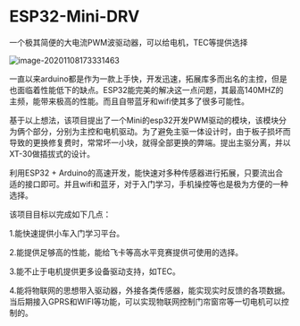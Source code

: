 # ESP32-Mini-DRV
一个极其简便的大电流PWM波驱动器，可以给电机，TEC等提供选择

![image-20201108173331463](http://pseven.lyhlyhl.top/image-20201108173331463.png)

一直以来arduino都是作为一款上手快，开发迅速，拓展库多而出名的主控，但是也面临着性能低下的缺点。ESP32能完美的解决这一点问题，其最高140MHZ的主频，能带来极高的性能。而且自带蓝牙和wifi使其多了很多可能性。

基于以上想法，该项目提出了一个Mini的esp32开发PWM驱动的模块，该模块分为俩个部分，分别为主控和电机驱动。为了避免主驱一体设计时，由于板子损坏而导致的更换修复费时，常常坏一小块，就得全部更换的弊端。提出主驱分离，并以XT-30做插拔式的设计。

利用ESP32 + Arduino的高速开发，能快速对多种传感器进行拓展，只要流出合适的接口即可。并且wifi和蓝牙，对于入门学习，手机操控等也是极为方便的一种选择。

该项目目标以完成如下几点：

1.能快速提供小车入门学习平台。

2.能提供足够高的性能，能给飞卡等高水平竞赛提供可使用的选择。

3.能不止于电机提供更多设备驱动支持，如TEC。

4.能将物联网的思想带入驱动器，外接各类传感器，能实现实时反馈的各项数据。当后期接入GPRS和WIFI等功能，可以实现物联网控制门帘窗帘等一切电机可以控制的。